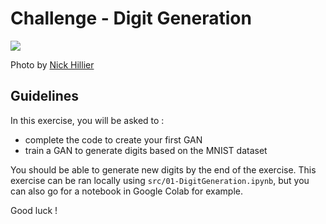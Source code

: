 # Challenge - Digit Generation

![](https://images.unsplash.com/photo-1502570149819-b2260483d302?ixlib=rb-1.2.1&ixid=eyJhcHBfaWQiOjEyMDd9&auto=format&fit=crop&w=1050&q=80)

Photo by [Nick Hillier](https://unsplash.com/photos/yD5rv8_WzxA)


## Guidelines

In this exercise, you will be asked to :
- complete the code to create your first GAN
- train a GAN to generate digits based on the MNIST dataset

You should be able to generate new digits by the end of the exercise. This exercise can be ran locally using `src/01-DigitGeneration.ipynb`, but you can also go for a notebook in Google Colab for example.

Good luck !